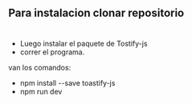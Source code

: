 ## Para instalacion clonar repositorio
# 
- Luego instalar el paquete de Tostify-js
- correr el programa.

van los comandos:

- npm install --save toastify-js
- npm run dev